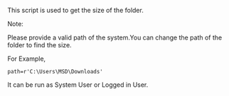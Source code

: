 This script is used to get the size of the folder.

Note:

Please provide a valid path of the system.You can change the path of the folder to find the size.

For Example,

    path=r'C:\Users\MSD\Downloads'

 

It can be run as System User or Logged in User.